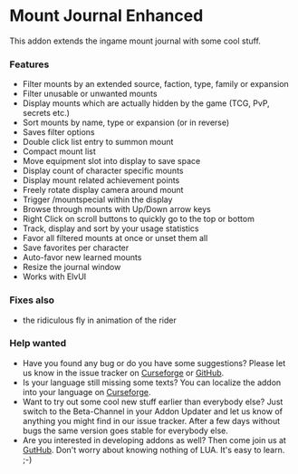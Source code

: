 # Mount Journal Enhanced

This addon extends the ingame mount journal with some cool stuff.

### Features

+ Filter mounts by an extended source, faction, type, family or expansion
+ Filter unusable or unwanted mounts
+ Display mounts which are actually hidden by the game (TCG, PvP, secrets etc.)
+ Sort mounts by name, type or expansion (or in reverse)
+ Saves filter options
+ Double click list entry to summon mount
+ Compact mount list
+ Move equipment slot into display to save space
+ Display count of character specific mounts
+ Display mount related achievement points
+ Freely rotate display camera around mount
+ Trigger /mountspecial within the display
+ Browse through mounts with Up/Down arrow keys
+ Right Click on scroll buttons to quickly go to the top or bottom
+ Track, display and sort by your usage statistics
+ Favor all filtered mounts at once or unset them all
+ Save favorites per character
+ Auto-favor new learned mounts
+ Resize the journal window
+ Works with ElvUI

### Fixes also
+ the ridiculous fly in animation of the rider

### Help wanted

- Have you found any bug or do you have some suggestions? Please let us know in the issue tracker on [Curseforge](https://www.curseforge.com/wow/addons/mount-journal-enhanced/issues) or [GitHub](https://github.com/exochron/MountJournalEnhanced/issues).
- Is your language still missing some texts? You can localize the addon into your language on [Curseforge](https://www.curseforge.com/wow/addons/mount-journal-enhanced/localization).
- Want to try out some cool new stuff earlier than everybody else? Just switch to the Beta-Channel in your Addon Updater and let us know of anything you might find in our issue tracker. After a few days without bugs the same version goes stable for everybody else.
- Are you interested in developing addons as well? Then come join us at [GutHub](https://github.com/exochron/MountJournalEnhanced). Don't worry about knowing nothing of LUA. It's easy to learn. ;-)

